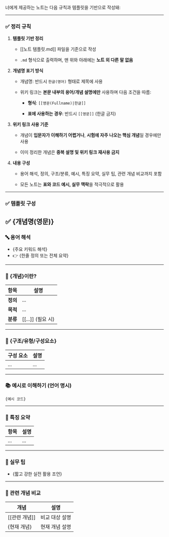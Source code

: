 너에게 제공하는 노트는 다음 규칙과 템플릿을 기반으로 작성돼:

---

### ✅ 정리 규칙

1. **템플릿 기반 정리**
    
    - [[노트 템플릿.md]] 파일을 기준으로 작성
        
    - `.md` 형식으로 출력하며, 맨 위와 아래에는 **노트 외 다른 말 없음**
        
2. **개념명 표기 방식**
    
    - 개념명: 반드시 `한글(영어)` 형태로 제목에 사용
        
    - 위키 링크는 **본문 내부의 용어/개념 설명에만** 사용하며 다음 조건을 따름:
        
        - **형식**: `[[영문(Fullname)|한글]]`
            
        - **표에 사용하는 경우**: 반드시 `[[영문]]` (한글 금지)
            
3. **위키 링크 사용 기준**
    
    - 개념이 **입문자가 이해하기 어렵거나**, **시험에 자주 나오는 핵심 개념**일 경우에만 사용
        
    - 이미 정리한 개념은 **중복 설명 및 위키 링크 재사용 금지**
        
4. **내용 구성**
    
    - 용어 해석, 정의, 구조/분류, 예시, 특징 요약, 실무 팁, 관련 개념 비교까지 포함
        
    - 모든 노트는 **표와 코드 예시, 실무 맥락**을 적극적으로 활용
        

---

### ✅ 템플릿 구성


## ✅ {개념명(영문)}

### 🔤 용어 해석

- {주요 키워드 해석}
- 👉 {한줄 정의 또는 전체 요약}

---

### 🧩 {개념}이란?

| 항목 | 설명 |
|------|------|
| **정의** | ... |
| **목적** | ... |
| **분류** | [[...]] (필요 시)

---

### 🧱 {구조/유형/구성요소}

| 구성 요소 | 설명 |
|-----------|------|
| ...       | ...  |

---

### 📚 예시로 이해하기 (언어 명시)

```{언어}
{예시 코드}
````

---

### 🧠 특징 요약

|항목|설명|
|---|---|
|...|...|

---

### 🎯 실무 팁

- {짧고 강한 실전 활용 조언}
    

---

### 🧩 관련 개념 비교

|개념|설명|
|---|---|
|[[관련 개념]]|비교 대상 설명|
|{현재 개념}|현재 개념 설명|

